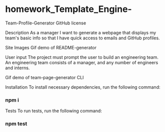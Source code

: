 # homework_Template_Engine-
Team-Profile-Generator
GitHub license

Description
As a manager I want to generate a webpage that displays my team's basic info so that I have quick access to emails and GitHub profiles.

Site Images
Gif demo of README-generator

User input
The project must prompt the user to build an engineering team. An engineering team consists of a manager, and any number of engineers and interns.

Gif demo of team-page-generator CLI

Installation
To install necessary dependencies, run the following command:

 ### npm i
Tests
To run tests, run the following command:

### npm test
